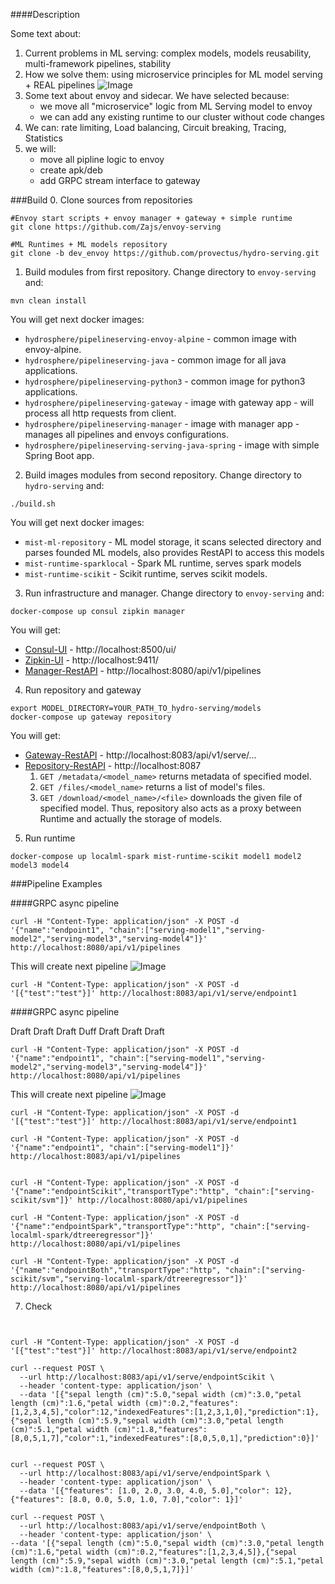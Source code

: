 ####Description

Some text about:
1. Current problems in ML serving: complex models, models reusability, multi-framework pipelines, stability
2. How we solve them: using microservice principles for ML model serving + REAL pipelines
![Image](docs/images/Diagrams.png?raw=true)
3. Some text about envoy and sidecar. We have selected because:
    * we move all "microservice" logic from ML Serving model to envoy
    * we can add any existing runtime to our cluster without code changes  
4. We can: rate limiting, Load balancing, Circuit breaking, Tracing, Statistics
5. we will:
    * move all pipline logic to envoy
    * create apk/deb
    * add GRPC stream interface to gateway


###Build
0. Clone sources from repositories
```
#Envoy start scripts + envoy manager + gateway + simple runtime 
git clone https://github.com/Zajs/envoy-serving

#ML Runtimes + ML models repository
git clone -b dev_envoy https://github.com/provectus/hydro-serving.git
```

1. Build modules from first repository. Change directory to `envoy-serving` and:
```
mvn clean install
```
You will get next docker images:
* `hydrosphere/pipelineserving-envoy-alpine` - common image with envoy-alpine.
* `hydrosphere/pipelineserving-java` - common image for all java applications.
* `hydrosphere/pipelineserving-python3` - common image for python3 applications.
* `hydrosphere/pipelineserving-gateway` - image with gateway app - will process all http requests from client.
* `hydrosphere/pipelineserving-manager` - image with manager app - manages all pipelines and envoys configurations.
* `hydrosphere/pipelineserving-serving-java-spring` - image with simple Spring Boot app. 


2. Build images modules from second repository. Change directory to `hydro-serving` and:
```
./build.sh
```
You will get next docker images:
* `mist-ml-repository` - ML model storage, it scans selected directory and parses founded ML models, also provides RestAPI to access this models 
* `mist-runtime-sparklocal` - Spark ML runtime, serves spark models
* `mist-runtime-scikit` - Scikit runtime, serves scikit models. 

3. Run infrastructure and manager. Change directory to `envoy-serving` and: 
```
docker-compose up consul zipkin manager
```
You will get:
* [Consul-UI](http://localhost:8500/ui/) - http://localhost:8500/ui/
* [Zipkin-UI](http://localhost:9411/) - http://localhost:9411/
* [Manager-RestAPI](http://localhost:8080/api/v1/pipelines) - http://localhost:8080/api/v1/pipelines

4. Run repository and gateway
```
export MODEL_DIRECTORY=YOUR_PATH_TO_hydro-serving/models
docker-compose up gateway repository
```
You will get:
* [Gateway-RestAPI](http://localhost:8083/api/v1/serve/) - http://localhost:8083/api/v1/serve/...
* [Repository-RestAPI](http://localhost:8087) - http://localhost:8087
    1. `GET /metadata/<model_name>` returns metadata of specified model.
    2. `GET /files/<model_name>` returns a list of model's files.
    3. `GET /download/<model_name>/<file>` downloads the given file of specified model. Thus, repository also acts as a proxy between Runtime and actually the storage of models.


5. Run runtime
```
docker-compose up localml-spark mist-runtime-scikit model1 model2 model3 model4
```

###Pipeline Examples

####GRPC async pipeline
```
curl -H "Content-Type: application/json" -X POST -d '{"name":"endpoint1", "chain":["serving-model1","serving-model2","serving-model3","serving-model4"]}' http://localhost:8080/api/v1/pipelines
```
This will create next pipeline
![Image](docs/images/4modelpipeline.png?raw=true)

```
curl -H "Content-Type: application/json" -X POST -d '[{"test":"test"}]' http://localhost:8083/api/v1/serve/endpoint1
```

####GRPC async pipeline

Draft
Draft
Draft
Duff
Draft
Draft
Draft




```
curl -H "Content-Type: application/json" -X POST -d '{"name":"endpoint1", "chain":["serving-model1","serving-model2","serving-model3","serving-model4"]}' http://localhost:8080/api/v1/pipelines
```
This will create next pipeline
![Image](docs/images/4modelpipeline.png?raw=true)

```
curl -H "Content-Type: application/json" -X POST -d '[{"test":"test"}]' http://localhost:8083/api/v1/serve/endpoint1
```









```
curl -H "Content-Type: application/json" -X POST -d '{"name":"endpoint1", "chain":["serving-model1"]}' http://localhost:8083/api/v1/pipelines


curl -H "Content-Type: application/json" -X POST -d '{"name":"endpointScikit","transportType":"http", "chain":["serving-scikit/svm"]}' http://localhost:8080/api/v1/pipelines

curl -H "Content-Type: application/json" -X POST -d '{"name":"endpointSpark","transportType":"http", "chain":["serving-localml-spark/dtreeregressor"]}' http://localhost:8080/api/v1/pipelines

curl -H "Content-Type: application/json" -X POST -d '{"name":"endpointBoth","transportType":"http", "chain":["serving-scikit/svm","serving-localml-spark/dtreeregressor"]}' http://localhost:8080/api/v1/pipelines
```


7. Check 
```


curl -H "Content-Type: application/json" -X POST -d '[{"test":"test"}]' http://localhost:8083/api/v1/serve/endpoint2

curl --request POST \
  --url http://localhost:8083/api/v1/serve/endpointScikit \
  --header 'content-type: application/json' \
  --data '[{"sepal length (cm)":5.0,"sepal width (cm)":3.0,"petal length (cm)":1.6,"petal width (cm)":0.2,"features":[1,2,3,4,5],"color":12,"indexedFeatures":[1,2,3,1,0],"prediction":1},{"sepal length (cm)":5.9,"sepal width (cm)":3.0,"petal length (cm)":5.1,"petal width (cm)":1.8,"features":[8,0,5,1,7],"color":1,"indexedFeatures":[8,0,5,0,1],"prediction":0}]'
  
  
curl --request POST \
  --url http://localhost:8083/api/v1/serve/endpointSpark \
  --header 'content-type: application/json' \
  --data '[{"features": [1.0, 2.0, 3.0, 4.0, 5.0],"color": 12},{"features": [8.0, 0.0, 5.0, 1.0, 7.0],"color": 1}]'
  
curl --request POST \
  --url http://localhost:8083/api/v1/serve/endpointBoth \
  --header 'content-type: application/json' \
--data '[{"sepal length (cm)":5.0,"sepal width (cm)":3.0,"petal length (cm)":1.6,"petal width (cm)":0.2,"features":[1,2,3,4,5]},{"sepal length (cm)":5.9,"sepal width (cm)":3.0,"petal length (cm)":5.1,"petal width (cm)":1.8,"features":[8,0,5,1,7]}]'
```